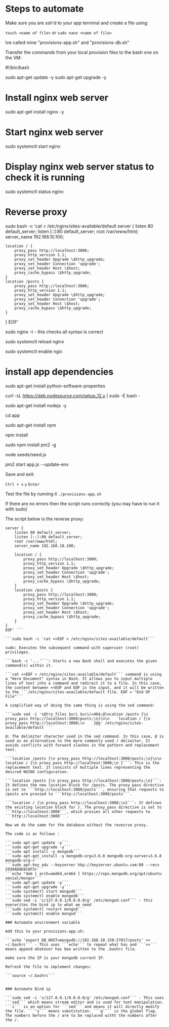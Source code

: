 # Steps to automate

Make sure you are ssh'd to your app terminal and create a file using:

```touch <name of file>``` or ```sudo nano <name of file>```

Ive called mine "provisions-app.sh" and "provisions-db.sh"

Transfer the commands from your local provision files to the bash one on the VM:

#!/bin/bash

sudo apt-get update -y
sudo apt-get upgrade -y

# Install nginx web server
sudo apt-get install nginx -y

# Start nginx web server 
sudo systemctl start nginx

# Display nginx web server status to check it is running
sudo systemctl status nginx

# Reverse proxy
sudo bash -c 'cat <<EOF > /etc/nginx/sites-available/default
server {
    listen 80 default_server;
    listen [::]:80 default_server;
    root /var/www/html;
    server_name 192.168.10.100;

    location / {
        proxy_pass http://localhost:3000;
        proxy_http_version 1.1;
        proxy_set_header Upgrade \$http_upgrade;
        proxy_set_header Connection 'upgrade';
        proxy_set_header Host \$host;
        proxy_cache_bypass \$http_upgrade;
    }
    location /posts {
        proxy_pass http://localhost:3000;
        proxy_http_version 1.1;
        proxy_set_header Upgrade \$http_upgrade;
        proxy_set_header Connection 'upgrade';
        proxy_set_header Host \$host;
        proxy_cache_bypass \$http_upgrade;
    }
}
EOF'

sudo nginx -t - this checks all syntax is correct

sudo systemctl reload nginx

sudo systemctl enable ngix

# install app dependencies

sudo apt-get install python-software-properties

curl -sL https://deb.nodesource.com/setup_12.x | sudo -E bash -

sudo apt-get install nodejs -y

cd app

sudo apt-get install npm

npm install

sudo npm install pm2 -g

node seeds/seed.js

pm2 start app.js --update-env



Save and exit:

```Ctrl + x```
```y```
```Enter```


Test the file by running it ```./provisions-app.sh```

If there are no errors then the script runs correctly (you may have to run it with sudo)

The script below is the reverse proxy:

```sudo bash -c 'cat <<EOF > /etc/nginx/sites-available/default
server {
    listen 80 default_server;
    listen [::]:80 default_server;
    root /var/www/html;
    server_name 192.168.10.100;

    location / {
        proxy_pass http://localhost:3000;
        proxy_http_version 1.1;
        proxy_set_header Upgrade \$http_upgrade;
        proxy_set_header Connection 'upgrade';
        proxy_set_header Host \$host;
        proxy_cache_bypass \$http_upgrade;
    }
    location /posts {
        proxy_pass http://localhost:3000;
        proxy_http_version 1.1;
        proxy_set_header Upgrade \$http_upgrade;
        proxy_set_header Connection 'upgrade';
        proxy_set_header Host \$host;
        proxy_cache_bypass \$http_upgrade;
    }
}
EOF' ```

```sudo bash -c 'cat <<EOF > /etc/nginx/sites-available/default```

sudo: Executes the subsequent command with superuser (root) privileges.

```bash -c '...'```: Starts a new Bash shell and executes the given command(s) within it.

```cat <<EOF > /etc/nginx/sites-available/default``` command is using a "Here Document" syntax in Bash. It allows you to input multiple lines of text into a command and redirect it to a file. In this case, the content between <<EOF and EOF is the input, and it will be written to the ```/etc/nginx/sites-available/default file. EOF = "End OF File"```

A simplified way of doing the same thing is using the sed command:

```sudo sed -i 's@try_files $uri $uri/=404;@location /posts {\n    proxy_pass http://localhost:3000/posts;\n}\n\n    location / {\n        proxy_pass http://localhost:3000;\n    }@g' /etc/nginx/sites-available/default ```

@: The delimiter character used in the sed command. In this case, @ is used as an alternative to the more commonly used / delimiter. It avoids conflicts with forward slashes in the pattern and replacement text.

```location /posts {\n proxy_pass http://localhost:3000/posts;\n}\n\n location / {\n proxy_pass http://localhost:3000;\n }```: This is the replacement text. It consists of multiple lines representing the desired NGINX configuration.

```location /posts {\n proxy_pass http://localhost:3000/posts;\n}```: It defines the new location block for /posts. The proxy_pass directive is set to ```http://localhost:3000/posts```, ensuring that requests to /posts are proxied to ```http://localhost:3000/posts```.

```location / {\n proxy_pass http://localhost:3000;\n}```: It defines the existing location block for /. The proxy_pass directive is set to ```http://localhost:3000```, which proxies all other requests to ```http://localhost:3000```.

Now we do the same for the database without the revesrse proxy.

The code is as follows :

```sudo apt-get update -y```
```sudo apt-get upgrade -y```
```sudo apt install -y mongodb```
```sudo apt-get install -y mongodb-org=3.6.8 mongodb-org-server=3.6.8 mongodb-org->```
```sudo apt-key adv --keyserver hkp://keyserver.ubuntu.com:80 --recv 2930ADAE8CAF5>```
```echo "deb [ arch=amd64,arm64 ] https://repo.mongodb.org/apt/ubuntu xenial/mongo>```
```sudo apt-get update -y```
```sudo apt-get upgrade -y```
```sudo systemctl start mongodb```
```sudo systemctl enable mongodb```
```sudo sed -i 's/127.0.0.1/0.0.0.0/g' /etc/mongod.conf``` - this overwrites the bind ip to what we need
```sudo systemctl restart mongod```
```sudo systemctl enable mongod```

### Automate environment variable

Add this to your provisions-app.sh:

```echo 'export DB_HOST=mongodb://192.168.10.150:27017/posts' >> ~/.bashrc``` - This uses ```echo``` to repeat what has and ```>>``` means append whatever has bee written to the .bashrc file.

make sure the IP is your mongodb current IP.

Refresh the file to implement changes:

```source ~/.bashrc```


### Automate Bind ip

```sudo sed -i 's/127.0.0.1/0.0.0.0/g' /etc/mongod.conf``` - This uses ```sed``` which means stream editor and is used for text manipulation. ```i``` is an option for ```sed``` and means it will directly modify the file. ```'s``` means substitution. ```g'``` is the global flag. The numbers before the / are to be replaced witht the numbers after the /.
